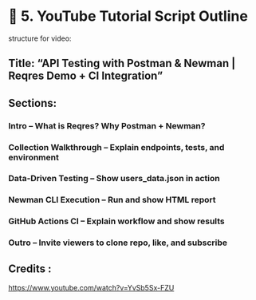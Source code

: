 # 🎥 5. YouTube Tutorial Script Outline

structure for video:

## Title: “API Testing with Postman & Newman | Reqres Demo + CI Integration”

## Sections:

### Intro – What is Reqres? Why Postman + Newman?

### Collection Walkthrough – Explain endpoints, tests, and environment

### Data-Driven Testing – Show users_data.json in action

### Newman CLI Execution – Run and show HTML report

### GitHub Actions CI – Explain workflow and show results

### Outro – Invite viewers to clone repo, like, and subscribe

## Credits :

https://www.youtube.com/watch?v=YvSb5Sx-FZU
